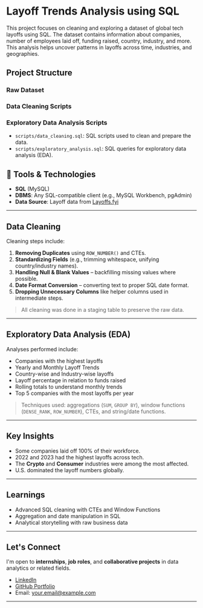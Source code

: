 # Layoff Trends Analysis using SQL

This project focuses on cleaning and exploring a dataset of global tech layoffs using SQL. The dataset contains information about companies, number of employees laid off, funding raised, country, industry, and more. This analysis helps uncover patterns in layoffs across time, industries, and geographies.

## Project Structure

### Raw Dataset


### Data Cleaning Scripts


### Exploratory Data Analysis Scripts
- `scripts/data_cleaning.sql`: SQL scripts used to clean and prepare the data.
- `scripts/exploratory_analysis.sql`: SQL queries for exploratory data analysis (EDA).

## 🔧 Tools & Technologies
- **SQL** (MySQL)
- **DBMS**: Any SQL-compatible client (e.g., MySQL Workbench, pgAdmin)
- **Data Source**: Layoff data from [Layoffs.fyi](https://layoffs.fyi/)

---

## Data Cleaning

Cleaning steps include:
1. **Removing Duplicates** using `ROW_NUMBER()` and CTEs.
2. **Standardizing Fields** (e.g., trimming whitespace, unifying country/industry names).
3. **Handling Null & Blank Values** – backfilling missing values where possible.
4. **Date Format Conversion** – converting text to proper SQL date format.
5. **Dropping Unnecessary Columns** like helper columns used in intermediate steps.

> All cleaning was done in a staging table to preserve the raw data.

---

## Exploratory Data Analysis (EDA)

Analyses performed include:

- Companies with the highest layoffs
- Yearly and Monthly Layoff Trends
- Country-wise and Industry-wise layoffs
- Layoff percentage in relation to funds raised
- Rolling totals to understand monthly trends
- Top 5 companies with the most layoffs per year

> Techniques used: aggregations (`SUM`, `GROUP BY`), window functions (`DENSE_RANK`, `ROW_NUMBER`), CTEs, and string/date functions.

---

## Key Insights

- Some companies laid off 100% of their workforce.
- 2022 and 2023 had the highest layoffs across tech.
- The **Crypto** and **Consumer** industries were among the most affected.
- U.S. dominated the layoff numbers globally.

---

## Learnings

- Advanced SQL cleaning with CTEs and Window Functions
- Aggregation and date manipulation in SQL
- Analytical storytelling with raw business data

---

## Let's Connect

I'm open to **internships**, **job roles**, and **collaborative projects** in data analytics or related fields.

- [LinkedIn](https://linkedin.com/in/yourusername)
- [GitHub Portfolio](https://github.com/yourusername)
- Email: your.email@example.com

---

